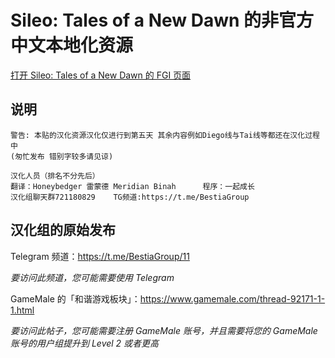 # Sileo: Tales of a New Dawn 的非官方中文本地化资源

[打开 Sileo: Tales of a New Dawn 的 FGI 页面](https://furrygames.top/zh-cn/games/Sileo_TalesofaNewDawn.html)

## 说明

    警告: 本贴的汉化资源汉化仅进行到第五天 其余内容例如Diego线与Tai线等都还在汉化过程中
    (匆忙发布 错别字较多请见谅)
    
    汉化人员（排名不分先后）
    翻译：Honeybedger 雷蒙德 Meridian Binah      程序：一起成长
    汉化组聊天群721180829    TG频道:https://t.me/BestiaGroup

## 汉化组的原始发布

Telegram 频道：<https://t.me/BestiaGroup/11>

_要访问此频道，您可能需要使用 Telegram_

GameMale 的「和谐游戏板块」：<https://www.gamemale.com/thread-92171-1-1.html>

_要访问此帖子，您可能需要注册 GameMale 账号，并且需要将您的 GameMale 账号的用户组提升到 Level 2 或者更高_